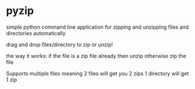 # pyzip
simple python command line application for zipping and unzipping files and directories automatically

drag and drop files/directory to zip or unzip!

the way it works:
  if the file is a zip file already then unzip
  otherwise zip the file
  
Supports multiple files meaning 2 files will get you 2 zips 1 directory will get 1 zip
